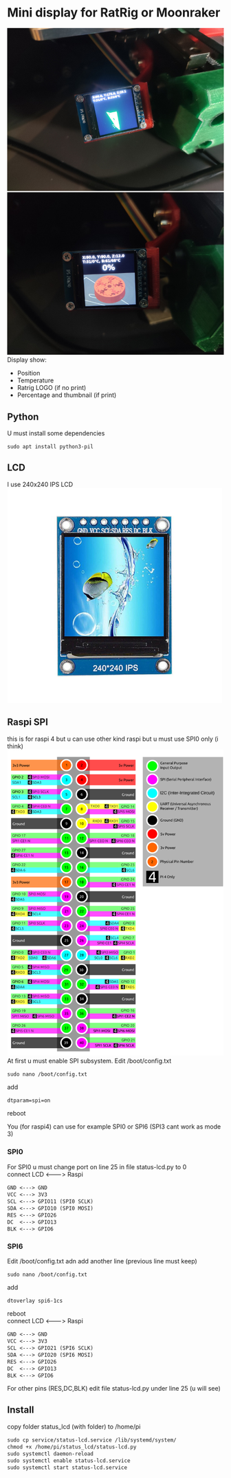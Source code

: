# Mini display for RatRig or Moonraker
![Status](img/status.jpg)
![Status1](img/status1.jpg)
Display show:
 - Position
 - Temperature
 - Ratrig LOGO (if no print)
 - Percentage and thumbnail (if print)
 
## Python
U must install  some dependencies 
```
sudo apt install python3-pil
```
## LCD
I use 240x240 IPS LCD 
![LCD](img/lcd.jpg)

## Raspi SPI
this is for raspi 4 but u can use other kind raspi  but u must use SPI0 only (i think)
![RASPI](img/rpi4-pinout.png )
At first u must enable SPI subsystem.
Edit /boot/config.txt
```
sudo nano /boot/config.txt
```
add 
```
dtparam=spi=on
```
reboot

You (for raspi4) can use for example SPI0 or SPI6 (SPI3 cant work as mode 3)
### SPI0
For SPI0 u must change port on line 25 in file status-lcd.py to 0  
connect LCD <---> Raspi
```
GND <---> GND
VCC <---> 3V3
SCL <---> GPIO11 (SPI0 SCLK)
SDA <---> GPIO10 (SPI0 MOSI)
RES <---> GPIO26
DC  <---> GPIO13
BLK <---> GPIO6
```
### SPI6
Edit /boot/config.txt adn add another line (previous line must keep)
```
sudo nano /boot/config.txt
```
add 
```
dtoverlay spi6-1cs
```
reboot  
connect LCD <---> Raspi
```
GND <---> GND
VCC <---> 3V3
SCL <---> GPIO21 (SPI6 SCLK)
SDA <---> GPIO20 (SPI6 MOSI)
RES <---> GPIO26
DC  <---> GPIO13
BLK <---> GPIO6
```  

For other pins (RES,DC,BLK) edit file status-lcd.py under line 25 (u will see)

## Install
copy folder status_lcd (with folder) to /home/pi
```
sudo cp service/status-lcd.service /lib/systemd/system/
chmod +x /home/pi/status_lcd/status-lcd.py
sudo systemctl daemon-reload
sudo systemctl enable status-lcd.service
sudo systemctl start status-lcd.service
```
